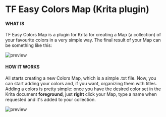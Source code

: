 # TF Easy Colors Map (Krita plugin)

#### WHAT IS
TF Easy Colors Map is a plugin for Krita for creating a Map (a collection) of your favourite colors in a very simple way. The final result of your Map can be something like this:

![preview](https://i.ibb.co/QP9B3xY/colors.png)

#### HOW IT WORKS
All starts creating a new Colors Map, which is a simple .txt file. Now, you can start adding your colors and, if you want, organizing them with titles.
Adding a colors is pretty simple: once you have the desired color set in the Krita document **foreground**, just **right** click your Map, type a name when requested and it's added to your collection.

![preview](https://i.ibb.co/hBD6LBr/schema.jpg)

